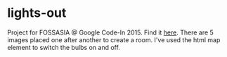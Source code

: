 # lights-out
Project for FOSSASIA @ Google Code-In 2015. Find it [here](oanarosca.github.io/lights-out). There are 5 images placed one after another to create a room. I've used the html map element to switch the bulbs on and off.
